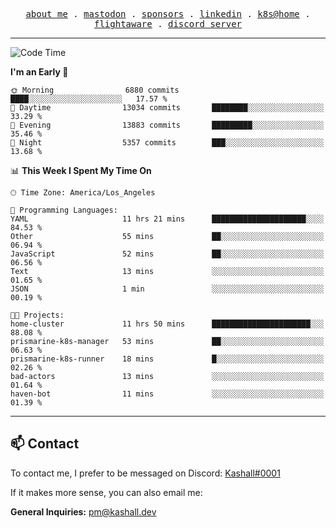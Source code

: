 <p align="center">
  <samp>
    <a href="https://jordanjones.org/">about me</a> .
    <a rel="me" href="https://mastodon.social/@kashall">mastodon</a> .
    <a href="https://github.com/sponsors/kashalls">sponsors</a> .
    <a href="https://linkedin.com/in/jordpjones">linkedin</a> .
    <a href="https://github.com/kashalls/home-cluster">k8s@home</a> .
    <a href="https://flightaware.com/adsb/stats/user/kashalls">flightaware</a> .
    <a href="https://discord.gg/ctgrp8k">discord server</a>
  </samp>
</p>

---

<!--START_SECTION:waka-->
![Code Time](http://img.shields.io/badge/Code%20Time-1%2C456%20hrs%2028%20mins-blue)

**I'm an Early 🐤** 

```text
🌞 Morning                6880 commits        ████░░░░░░░░░░░░░░░░░░░░░   17.57 % 
🌆 Daytime                13034 commits       ████████░░░░░░░░░░░░░░░░░   33.29 % 
🌃 Evening                13883 commits       █████████░░░░░░░░░░░░░░░░   35.46 % 
🌙 Night                  5357 commits        ███░░░░░░░░░░░░░░░░░░░░░░   13.68 % 
```


📊 **This Week I Spent My Time On** 

```text
🕑︎ Time Zone: America/Los_Angeles

💬 Programming Languages: 
YAML                     11 hrs 21 mins      █████████████████████░░░░   84.53 % 
Other                    55 mins             ██░░░░░░░░░░░░░░░░░░░░░░░   06.94 % 
JavaScript               52 mins             ██░░░░░░░░░░░░░░░░░░░░░░░   06.56 % 
Text                     13 mins             ░░░░░░░░░░░░░░░░░░░░░░░░░   01.65 % 
JSON                     1 min               ░░░░░░░░░░░░░░░░░░░░░░░░░   00.19 % 

🐱‍💻 Projects: 
home-cluster             11 hrs 50 mins      ██████████████████████░░░   88.08 % 
prismarine-k8s-manager   53 mins             ██░░░░░░░░░░░░░░░░░░░░░░░   06.63 % 
prismarine-k8s-runner    18 mins             █░░░░░░░░░░░░░░░░░░░░░░░░   02.26 % 
bad-actors               13 mins             ░░░░░░░░░░░░░░░░░░░░░░░░░   01.64 % 
haven-bot                11 mins             ░░░░░░░░░░░░░░░░░░░░░░░░░   01.39 % 
```


<!--END_SECTION:waka-->

---

## 📫 Contact

To contact me, I prefer to be messaged on Discord:  [Kashall#0001](https://discord.com/users/201077739589992448)

If it makes more sense, you can also email me:

**General Inquiries:** pm@kashall.dev  
